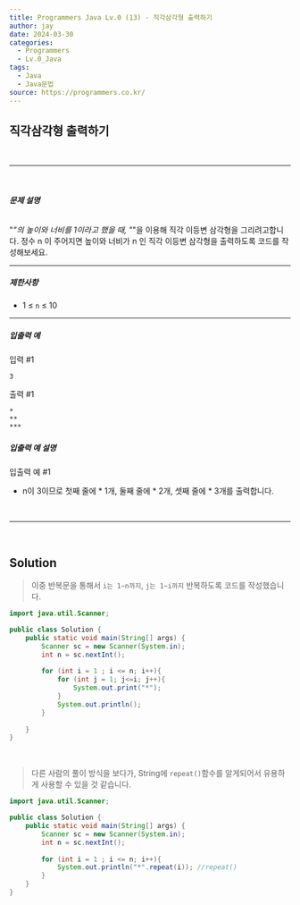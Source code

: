 ```yaml
---
title: Programmers Java Lv.0 (13) - 직각삼각형 출력하기
author: jay
date: 2024-03-30
categories:
  - Programmers
  - Lv.0_Java
tags:
  - Java
  - Java문법
source: https://programmers.co.kr/
---
```

## **직각삼각형 출력하기**

<br />

---

<br/>

###### **문제 설명**

"*"의 높이와 너비를 1이라고 했을 때, "*"을 이용해 직각 이등변 삼각형을 그리려고합니다. 정수 n 이 주어지면 높이와 너비가 n 인 직각 이등변 삼각형을 출력하도록 코드를 작성해보세요.

---

##### **제한사항**

- 1 ≤ `n` ≤ 10

---

##### **입출력 예**

입력 #1

```
3
```

출력 #1

```
*
**
***
```

##### **입출력 예 설명**

입출력 예 #1

- n이 3이므로 첫째 줄에 * 1개, 둘째 줄에 * 2개, 셋째 줄에 * 3개를 출력합니다.


<br />

---

<br/>

## Solution

> 이중 반복문을 통해서 `i는 1~n까지`, `j는 1~i까지` 반복하도록 코드를 작성했습니다.

```java
import java.util.Scanner;

public class Solution {
    public static void main(String[] args) {
        Scanner sc = new Scanner(System.in);
        int n = sc.nextInt();
        
        for (int i = 1 ; i <= n; i++){
            for (int j = 1; j<=i; j++){
                System.out.print("*");
            }
            System.out.println();
        }
        
    }
}
```

<br/>


> 다른 사람의 풀이 방식을 보다가, String에 `repeat()`함수를 알게되어서 유용하게 사용할 수 있을 것 같습니다.

```java
import java.util.Scanner;

public class Solution {
    public static void main(String[] args) {
        Scanner sc = new Scanner(System.in);
        int n = sc.nextInt();
        
        for (int i = 1 ; i <= n; i++){
			System.out.println("*".repeat(i)); //repeat()
        }
    }
}
```